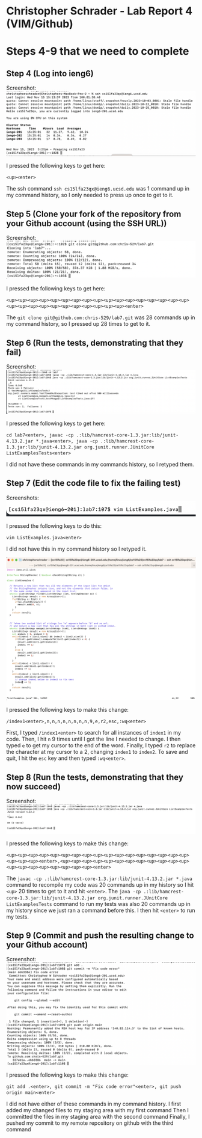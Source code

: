 # Christopher Schrader - Lab Report 4 (VIM/Github)

# Steps 4-9 that we need to complete

## Step 4 (Log into ieng6)

Screenshot:
![step4](lab4_1.png)

I pressed the following keys to get here:
```
<up><enter>
```
The ssh command `ssh cs15lfa23qx@ieng6.ucsd.edu` was 1 command up in my command history, so I only needed to press up once to get to it.

## Step 5 (Clone your fork of the repository from your Github account (using the SSH URL))

Screenshot:
![step5](lab4_2.png)

I pressed the following keys to get here:
```
<up><up><up><up><up><up><up><up><up><up><up><up><up><up><up><up><up><up><up><up><up><up><up><up><up><up><up><up><enter>
```
The `git clone git@github.com:chris-529/lab7.git` was 28 commands up in my command history, so I pressed up 28 times to get to it.

## Step 6 (Run the tests, demonstrating that they fail)

Screenshot:
![step6](lab4_3.png)

I pressed the following keys to get here:
```
cd lab7<enter>, javac -cp .:lib/hamcrest-core-1.3.jar:lib/junit-4.13.2.jar *.java<enter>, java -cp .:lib/hamcrest-core-1.3.jar:lib/junit-4.13.2.jar org.junit.runner.JUnitCore ListExamplesTests<enter>
```
I did not have these commands in my commands history, so I retyped them.

## Step 7 (Edit the code file to fix the failing test)

Screenshots:
![step7](lab4_4.png)

I pressed the following keys to do this:
```
vim ListExamples.java<enter>
```
I did not have this in my command history so I retyped it.

![step72](lab4_5.png)

I pressed the following keys to make this change:
```
/index1<enter>,n,n,n,n,n,n,n,n,9,e,r2,esc,:wq<enter>
```
First, I typed `/index1<enter>` to search for all instances of `index1` in my code. Then, I hit `n` 9 times until I got the line I needed to change.
I then typed `e` to get my cursor to the end of the word.
Finally, I typed `r2` to replace the character at my cursor to a 2, changing `index1` to `index2`.
To save and quit, I hit the `esc` key and then typed `:wq<enter>`.

## Step 8 (Run the tests, demonstrating that they now succeed)

Screenshot:
![step8](lab4_6.png)

I pressed the following keys to make this change:
```
<up><up><up><up><up><up><up><up><up><up><up><up><up><up><up><up><up><up><up><up><enter>,<up><up><up><up><up><up><up><up><up><up><up><up><up><up><up><up><up><up><up><up><enter>
```
The `javac -cp .:lib/hamcrest-core-1.3.jar:lib/junit-4.13.2.jar *.java` command to recompile my code was 20 commands up in my history so I hit `<up>` 20 times to get to it and hit `<enter>`.
The `java -cp .:lib/hamcrest-core-1.3.jar:lib/junit-4.13.2.jar org.junit.runner.JUnitCore ListExamplesTests` command to run my tests was also 20 commands up in my history since we just ran a command before this. I then hit `<enter>` to run my tests.

## Step 9 (Commit and push the resulting change to your Github account)

Screenshot:
![step9](lab4_7.png)

I pressed the following keys to make this change:
```
git add .<enter>, git commit -m "Fix code error"<enter>, git push origin main<enter>
```
I did not have either of these commands in my command history.
I first added my changed files to my staging area with my first command
Then I committed the files in my staging area with the second command
Finally, I pushed my commit to my remote repository on github with the third command








